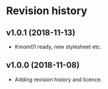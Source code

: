 Revision history
=================

v1.0.1 (2018-11-13)
---------------------

* Kmom01 ready, new stylesheet etc.


v1.0.0 (2018-11-08)
---------------------

* Adding revision history and licence.
